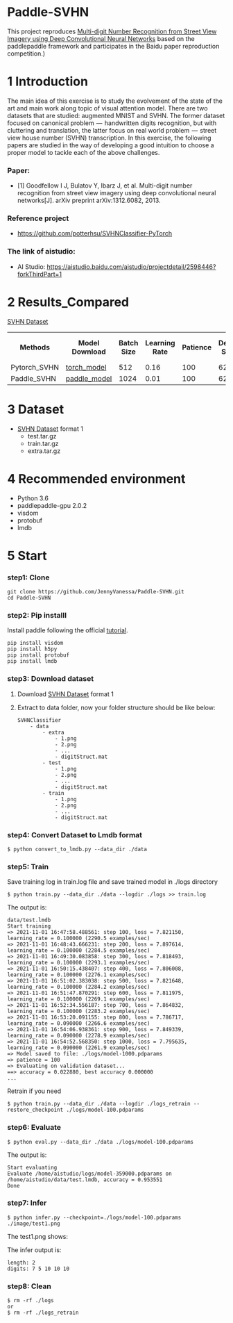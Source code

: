 # Paddle-SVHN

This project reproduces [Multi-digit Number Recognition from Street View
Imagery using Deep Convolutional Neural Networks](https://arxiv.org/pdf/1312.6082.pdf) based on the paddlepaddle framework and participates in the Baidu paper reproduction competition.)


# 1 Introduction

The main idea of this exercise is to study the evolvement of the state of the art and main work along topic of visual attention model. There are two datasets that are studied: augmented MNIST and SVHN. The former dataset focused on canonical problem  —  handwritten digits recognition, but with cluttering and translation, the latter focus on real world problem  —  street view house number (SVHN) transcription. In this exercise, the following papers are studied in the way of developing a good intuition to choose a proper model to tackle each of the above challenges.

### Paper:

* [1] Goodfellow I J, Bulatov Y, Ibarz J, et al. Multi-digit number recognition from street view imagery using deep convolutional neural networks[J]. arXiv preprint arXiv:1312.6082, 2013.

### Reference project

* https://github.com/potterhsu/SVHNClassifier-PyTorch

### The link of aistudio:

* AI Studio: https://aistudio.baidu.com/aistudio/projectdetail/2598446?forkThirdPart=1

# 2 Results_Compared 

[SVHN Dataset](http://ufldl.stanford.edu/housenumbers/)

<table>
    <tr>
        <th>Methods</th>
        <th>Model Download</th>
        <th>Batch Size</th>
        <th>Learning Rate</th>
        <th>Patience</th>
        <th>Decay Step</th>
        <th>Decay Rate</th>
        <th>Training Speed (FPS)</th>
        <th>Accuracy</th>
    </tr>
    <tr>
        <td>Pytorch_SVHN</td>
        <td>
            <a href="https://drive.google.com/open?id=1DSg3F5GpouEvU9n7YSPdUKH1CSmkdwSw">
                torch_model
            </a>
        </td>
        <td>512</td>
        <td>0.16</td>
        <td>100</td>
        <td>625</td>
        <td>0.9</td>
        <td>~1700</td>
        <td>95.65%</td>
    </tr>
        <tr>
        <td>Paddle_SVHN</td>
        <td>
            <a href="https://aistudio.baidu.com/ibdgpu2/user/950746/2598446/files/logs/model-361000.pdparams?_xsrf=2%7C2f6432d2%7C550b3b3ee079dbc51d252c336f98ad61%7C1636442883">
                paddle_model
            </a>
        </td>
        <td>1024</td>
        <td>0.01</td>
        <td>100</td>
        <td>625</td>
        <td>0.9</td>
        <td>~1700</td>
        <td>95.36%</td>
    </tr>
</table>

# 3 Dataset

* [SVHN Dataset](http://ufldl.stanford.edu/housenumbers/) format 1
  * test.tar.gz
  * train.tar.gz
  * extra.tar.gz


# 4 Recommended environment

* Python 3.6
* paddlepaddle-gpu 2.0.2
* visdom
* protobuf
* lmdb


# 5 Start

### step1: Clone
```
git clone https://github.com/JennyVanessa/Paddle-SVHN.git
cd Paddle-SVHN
```

### step2: Pip installl

Install paddle following the official [tutorial](https://www.paddlepaddle.org.cn/documentation/docs/zh/install/index_cn.html).
```shell script
pip install visdom
pip install h5py
pip install protobuf
pip install lmdb
```
### step3: Download dataset

1. Download [SVHN Dataset](http://ufldl.stanford.edu/housenumbers/) format 1

2. Extract to data folder, now your folder structure should be like below:
    ```
    SVHNClassifier
        - data
            - extra
                - 1.png 
                - 2.png
                - ...
                - digitStruct.mat
            - test
                - 1.png 
                - 2.png
                - ...
                - digitStruct.mat
            - train
                - 1.png 
                - 2.png
                - ...
                - digitStruct.mat
    ```

### step4: Convert Dataset to Lmdb format

    $ python convert_to_lmdb.py --data_dir ./data


### step5: Train
   Save training log in train.log file and save trained model in ./logs directory

    $ python train.py --data_dir ./data --logdir ./logs >> train.log
    
   The output is:
   
    data/test.lmdb
    Start training
    => 2021-11-01 16:47:58.488561: step 100, loss = 7.821150, learning_rate = 0.100000 (2290.5 examples/sec)
    => 2021-11-01 16:48:43.666231: step 200, loss = 7.897614, learning_rate = 0.100000 (2284.5 examples/sec)
    => 2021-11-01 16:49:30.083858: step 300, loss = 7.818493, learning_rate = 0.100000 (2293.1 examples/sec)
    => 2021-11-01 16:50:15.438407: step 400, loss = 7.806008, learning_rate = 0.100000 (2276.1 examples/sec)
    => 2021-11-01 16:51:02.383038: step 500, loss = 7.821648, learning_rate = 0.100000 (2284.2 examples/sec)
    => 2021-11-01 16:51:47.870291: step 600, loss = 7.811975, learning_rate = 0.100000 (2269.1 examples/sec)
    => 2021-11-01 16:52:34.556187: step 700, loss = 7.864832, learning_rate = 0.100000 (2283.2 examples/sec)
    => 2021-11-01 16:53:20.091155: step 800, loss = 7.786717, learning_rate = 0.090000 (2266.6 examples/sec)
    => 2021-11-01 16:54:06.938361: step 900, loss = 7.849339, learning_rate = 0.090000 (2278.9 examples/sec)
    => 2021-11-01 16:54:52.568350: step 1000, loss = 7.795635, learning_rate = 0.090000 (2261.9 examples/sec)
    => Model saved to file: ./logs/model-1000.pdparams
    => patience = 100
    => Evaluating on validation dataset...
    ==> accuracy = 0.022880, best accuracy 0.000000
    ...
    

   Retrain if you need

    
    $ python train.py --data_dir ./data --logdir ./logs_retrain --restore_checkpoint ./logs/model-100.pdparams
    
### step6: Evaluate

    $ python eval.py --data_dir ./data ./logs/model-100.pdparams
    
   The output is:
   
    Start evaluating
    Evaluate /home/aistudio/logs/model-359000.pdparams on /home/aistudio/data/test.lmdb, accuracy = 0.953551
    Done
    
### step7: Infer

    
    $ python infer.py --checkpoint=./logs/model-100.pdparams ./image/test1.png
    
   The test1.png shows:
   
   
   The infer output is:
   
    length: 2
    digits: 7 5 10 10 10
    

### step8: Clean

    
    $ rm -rf ./logs
    or
    $ rm -rf ./logs_retrain
    
